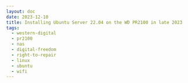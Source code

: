 ```yaml
---
layout: doc
date: 2023-12-10
title: Installing Ubuntu Server 22.04 on the WD PR2100 in late 2023
tags:
  - western-digital
  - pr2100
  - nas
  - digital-freedom 
  - right-to-repair
  - linux
  - ubuntu
  - wifi
---
```


<Title/>

> Disclaimer: do this at your own risk, I'm not responsible for any damage to your device. Also, I'm not a linux expert, I just followed the guide and figured out how to get the hardware control working. Please do not do this with a machine that has important data on it.

## Prerequisite

You'll need:

- a WD PR2100 including powerbrick
- a fast usb storage device > 16gb
- network cable connected to your PR2100
- linux or mac ([intel?](https://github.com/aamkye/ubuntu_on_WD_PRx100#macos-native-m1-not-supported)) machine
- basic familiarity with linux and the terminal
- noise cancelling headphones

## Basic setup

follow this guide: https://github.com/aamkye/ubuntu_on_WD_PRx100 only to the network configuration part, ignore "_Extras (meant to be run on NAS directly)_", see below

> Make sure to install OpenSSH Server when prompted by Ubuntu Installer

> Depending on your installation media the installation may take 10 to 30 minutes

> The installer will not exit, instead there'll be a message like "subiquity/late/run" in the log and no more new lines. Either hit the "reboot now" text-button or just close the VM window and reboot it without the CD-ROM, as described in the original guide.

## Networking Setup

**If you can get copy and paste to work on your instance, do that and paste the configuration and mac addresses to the file.** 

Otherwise:

1. run `wget https://raw.githubusercontent.com/aamkye/ubuntu_on_WD_PRx100/master/readme.md`
2. run `nano readme.md`
3. keep pressing `ctrl+k` to remove lines before and after the netplan config, navigate using arrow keys
4. insert your mac addresses
5. hit `ctrl+o` `enter` `ctrl+x` to save your file and exit the editor
6. run `sudo readme.me /etc/netplan/01-network-config.yaml`

## First Boot

1. shut down VM, remove stick and insert into your PR2100
2. wait for ~2-5 minutes for the PR2100 to boot. The main LED should have a solid blue light when booting is complete, although you can try and connect to it before that.
3. acquire PR2100's IP address on your network, use your routers network view or use a scanning tool
4. ssh into the PR2100 using the credentials you set during the ubuntu server install

## Hardware Control

Since the instructions in the original tutorial are outdated, here's how to get the hardware control working

### Install `hddtemp` ([via](https://askubuntu.com/a/1403901/1724194))


```shell
sudo apt update
wget http://archive.ubuntu.com/ubuntu/pool/universe/h/hddtemp/hddtemp_0.3-beta15-53_amd64.deb
```
then:
```shell
sudo apt install ./hddtemp_0.3-beta15-53_amd64.deb
```

### Install `wdnas-hwtools` 

Create a root shell
```shell
sudo su
``` 
then
```shell
add-apt-repository universe
cd /opt
git clone https://github.com/WDCommunity/wdnas-hwtools
cd /opt/wdnas-hwtools
./install.sh
```
then hit `crtl+d` to exit root shell

Now, within a few seconds the fan should spin down!

## Surviving Reboots

[There are 2 issues with the hardware control](https://github.com/WDCommunity/wdnas-hwtools/issues/12):

### Soft Reboots

Soft reboots will always fail because the actual fan speed is not detected and the
the unit is shut down because it thinks it's overheating. There is no way to fix this.

> **Solution:** Don't soft reboot, always shut down and then power on again

### Power Cycles/Regular Boots

`wdhwd.service` will fail to initialize on boot but there is a workaround:

1. ssh into your PR2100
2. run `sudo crontab -e`
3. add the following line to the end of the file: `@reboot sleep 90 && systemctl restart wdhwd.service`

This will restart the service 90 seconds after boot, which means an additional 90 seconds of full blast after every boot.

To avoid having to reboot immediately after inserting the line above, you can run `sudo systemctl restart wdhwd.service` manually.

## Bonus: Installing Wifi Stick

> DO THIS WHILE YOUR MACHINE IS STILL CONNECTED TO THE NETWORK VIA CABLE

To enable your PR2100 to connect to wifi, you'll need a wifi stick that works with linux.
Once you have one, follow these steps:

1. ssh into your PR2100
2. run `sudo apt install wpasupplicant`
3. plug in your wifi stick
4. run `lshw -C network` and look for an `*-network`-entry with the description `Wireless interface`
5. copy the `logical name` of the entry, e.g. `wlan0` or something more cryptic like `wlx801f02cd1234`
6. open `/etc/netplan/01-network-config.yaml` with `sudo nano /etc/netplan/01-network-config.yaml` and add the following lines:
```yaml
  wifis:
    YOUR_LOGICAL_NAME_HERE:
      dhcp4: true
      access-points:
        "YOUR_WIFI_SSID":
          password: "YOUR_WIFI_PASSWORD"
```

Replace `YOUR_LOGICAL_NAME_HERE` with logical name you acquired in step 5, `YOUR_WIFI_SSID` with your wifi's SSID and `YOUR_WIFI_PASSWORD` with your wifi's password.

Keep in mind that the indentation is important, so make sure to copy the spaces correctly.
Also make sure that the indentation of the `wifis`-line is the same as the `ethernets`-line above it. 

> If you're using a 5GHz wifi, make sure that your wifi stick supports it. If it doesn't, you'll have to use a 2.4GHz wifi.

7. run `sudo netplan apply -debug` to apply the changes
8. now run `ip address` and look for an entry with your stick's logical name, e.g. `wlan0` or `wlx801f02cd1234`. It should include `state up` and `inet` with an IP address. 
9. power down your PR2100, remove the network cable and boot it up again

You should now be able to ssh into your PR2100 via wifi.

<Comment />
